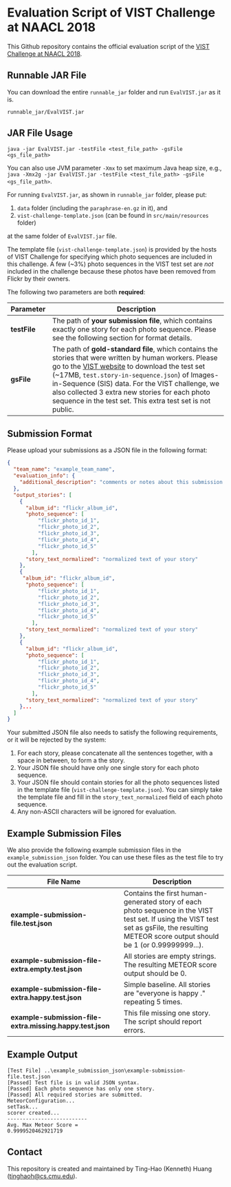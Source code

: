 # Evaluation Script of VIST Challenge at NAACL 2018

This Github repository contains the official evaluation script of the [VIST Challenge at NAACL 2018](http://visionandlanguage.net/workshop2018/#challenge).

## Runnable JAR File

You can download the entire `runnable_jar` folder and run `EvalVIST.jar` as it is.

```
runnable_jar/EvalVIST.jar
```

## JAR File Usage

```
java -jar EvalVIST.jar -testFile <test_file_path> -gsFile <gs_file_path>
```

You can also use JVM parameter `-Xmx` to set maximum Java heap size, e.g., `java -Xmx2g -jar EvalVIST.jar -testFile <test_file_path> -gsFile <gs_file_path>`.


For running `EvalVIST.jar`, as shown in `runnable_jar` folder, please put:

1. `data` folder (including the `paraphrase-en.gz` in it), and
2. `vist-challenge-template.json` (can be found in `src/main/resources` folder)

at the same folder of `EvalVIST.jar` file.

The template file (`vist-challenge-template.json`) is provided by the hosts of VIST Challenge for specifying which photo sequences are included in this challenge.
A few (~3%) photo sequences in the VIST test set are *not* included in the challenge because these photos have been removed from Flickr by their owners. 

The following two parameters are both **required**:

| Parameter | Description |
| ------------ | ------------- |
| **testFile** | The path of **your submission file**, which contains exactly one story for each photo sequence. Please see the following section for format details. |
| **gsFile** | The path of **gold-standard file**, which contains the stories that were written by human workers. Please go to the [VIST website](http://visionandlanguage.net/VIST/dataset.html) to download the test set (~17MB, `test.story-in-sequence.json`) of Images-in-Sequence (SIS) data. For the VIST challenge, we also collected 3 extra new stories for each photo sequence in the test set. This extra test set is not public. |

## Submission Format

Please upload your submissions as a JSON file in the following format:

```json
{
  "team_name": "example_team_name",
  "evaluation_info": {
    "additional_description": "comments or notes about this submission."
  },
  "output_stories": [
    {
      "album_id": "flickr_album_id",
      "photo_sequence": [
          "flickr_photo_id_1",
          "flickr_photo_id_2",
          "flickr_photo_id_3",
          "flickr_photo_id_4",
          "flickr_photo_id_5"
        ],
      "story_text_normalized": "normalized text of your story"
    },
    {
     "album_id": "flickr_album_id",
      "photo_sequence": [
          "flickr_photo_id_1",
          "flickr_photo_id_2",
          "flickr_photo_id_3",
          "flickr_photo_id_4",
          "flickr_photo_id_5"
        ],
      "story_text_normalized": "normalized text of your story"
    },
    {
      "album_id": "flickr_album_id",
      "photo_sequence": [
          "flickr_photo_id_1",
          "flickr_photo_id_2",
          "flickr_photo_id_3",
          "flickr_photo_id_4",
          "flickr_photo_id_5"
        ],
      "story_text_normalized": "normalized text of your story"
    }...
  ]
}
```

Your submitted JSON file also needs to satisfy the following requirements, or it will be rejected by the system:

1. For each story, please concatenate all the sentences together, with a space in between, to form a the story.
2. Your JSON file should have only one single story for each photo sequence.
3. Your JSON file should contain stories for all the photo sequences listed in the template file (`vist-challenge-template.json`). You can simply take the template file and fill in the `story_text_normalized` field of each photo sequence.
4. Any non-ASCII characters will be ignored for evaluation.

## Example Submission Files

We also provide the following example submission files in the `example_submission_json` folder.
You can use these files as the test file to try out the evaluation script.


|File Name|Description|
|---------|-----------|
|**example-submission-file.test.json**|Contains the first human-generated story of each photo sequence in the VIST test set. If using the VIST test set as gsFile, the resulting METEOR score output should be 1 (or 0.99999999...).|
|**example-submission-file-extra.empty.test.json**|All stories are empty strings. The resulting METEOR score output should be 0.|
|**example-submission-file-extra.happy.test.json**|Simple baseline. All stories are "everyone is happy ." repeating 5 times.|
|**example-submission-file-extra.missing.happy.test.json**|This file missing one story. The script should report errors.|

## Example Output

```
[Test File] ..\example_submission_json\example-submission-file.test.json
[Passed] Test file is in valid JSON syntax.
[Passed] Each photo sequence has only one story.
[Passed] All required stories are submitted.
MeteorConfiguration...
setTask...
scorer created...
--------------------------
Avg. Max Meteor Score =
0.9999520462921719
```








## Contact

This repository is created and maintained by Ting-Hao (Kenneth) Huang (tinghaoh@cs.cmu.edu).

